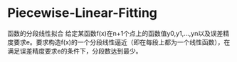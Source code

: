 # Piecewise-Linear-Fitting
函数的分段线性拟合
给定某函数f(x)在n+1个点上的函数值y0,y1,...,yn以及误差精度要求e。要求构造f(x)的一个分段线性逼近（即在每段上都为一个线性函数），在满足误差精度要求e的条件下，分段数达到最少。
